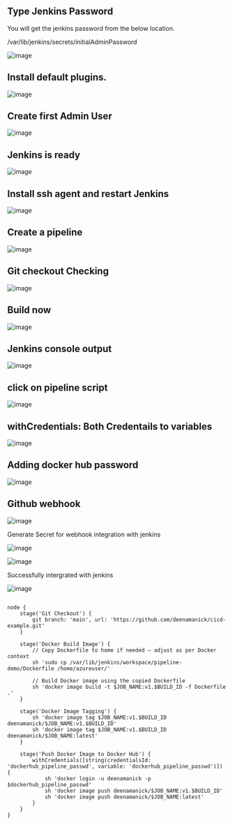 
## Type Jenkins Password

You will get the jenkins password from the below location. 

/var/lib/jenkins/secrets/initialAdminPassword

![image](https://github.com/user-attachments/assets/3b387037-48e9-432e-9775-24abe58ada21)


## Install default plugins.

![image](https://github.com/user-attachments/assets/89a2e95f-ff77-4a2f-956f-0ec072bb4ee8)

## Create first Admin User

![image](https://github.com/user-attachments/assets/23730b47-6e09-4edf-9740-8073fdac9506)

## Jenkins is ready

![image](https://github.com/user-attachments/assets/d22c98ba-3079-49ce-b53c-11b61bc1fe66)


## Install ssh agent and restart Jenkins

![image](https://github.com/user-attachments/assets/54407077-d13f-4664-901e-7bc1ccc433e9)

## Create a pipeline

![image](https://github.com/user-attachments/assets/17bfe8ac-9f62-441f-9056-35ebec525dda)

## Git checkout Checking

![image](https://github.com/user-attachments/assets/9af05228-2030-482c-9dd2-c6fd719a0536)

## Build now


![image](https://github.com/user-attachments/assets/ec4af5c3-b379-4bb8-8999-aad6ee3ffb54)

## Jenkins console output

![image](https://github.com/user-attachments/assets/baca0203-d6ad-4d70-a23c-4fecf71e8081)

## click on pipeline script

![image](https://github.com/user-attachments/assets/f58e5d80-bce7-4ad4-b69d-7e3359e0fb54)

## withCredentials: Both Credentails to variables

![image](https://github.com/user-attachments/assets/9e7d31c5-b5f8-4b99-9cfc-8d429616e93f)


## Adding docker hub password

![image](https://github.com/user-attachments/assets/678b5a3e-20df-4a88-b90a-cf676f71d3fd)

## Github webhook

![image](https://github.com/user-attachments/assets/45dca027-9530-4698-adff-0e83e11c67c0)

Generate Secret for webhook integration with jenkins

![image](https://github.com/user-attachments/assets/449c12c9-3c5e-4445-b13e-9ae589209097)

![image](https://github.com/user-attachments/assets/14207fcf-70cc-41e7-9fca-5dbf1a2da1f7)

Successfully intergrated with jenkins

![image](https://github.com/user-attachments/assets/4a1d1eea-7a4c-4c2d-a2fc-3b2c6e92c189)


```

node {
    stage('Git Checkout') {
        git branch: 'main', url: 'https://github.com/deenamanick/cicd-example.git'
    }

    stage('Docker Build Image') {
        // Copy Dockerfile to home if needed — adjust as per Docker context
        sh 'sudo cp /var/lib/jenkins/workspace/pipeline-demo/Dockerfile /home/azureuser/'
        
        // Build Docker image using the copied Dockerfile
        sh 'docker image build -t $JOB_NAME:v1.$BUILD_ID -f Dockerfile .'
    }

    stage('Docker Image Tagging') {
        sh 'docker image tag $JOB_NAME:v1.$BUILD_ID deenamanick/$JOB_NAME:v1.$BUILD_ID'
        sh 'docker image tag $JOB_NAME:v1.$BUILD_ID deenamanick/$JOB_NAME:latest'
    }

    stage('Push Docker Image to Docker Hub') {
        withCredentials([string(credentialsId: 'dockerhub_pipeline_passwd', variable: 'dockerhub_pipeline_passwd')]) {
            sh 'docker login -u deenamanick -p $dockerhub_pipeline_passwd'
            sh 'docker image push deenamanick/$JOB_NAME:v1.$BUILD_ID'
            sh 'docker image push deenamanick/$JOB_NAME:latest'
        }
    }
}

```
